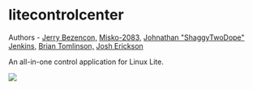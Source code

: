 litecontrolcenter
=================

Authors - [Jerry Bezencon,](https://github.com/linuxlite/) [Misko-2083,](https://github.com/Misko-2083/) [Johnathan "ShaggyTwoDope" Jenkins,](https://github.com/shaggytwodope/) [Brian Tomlinson,](https://github.com/darthlukan) [Josh Erickson](https://github.com/snoj)

An all-in-one control application for Linux Lite.

![](http://i.imgur.com/CekYr55.png)

